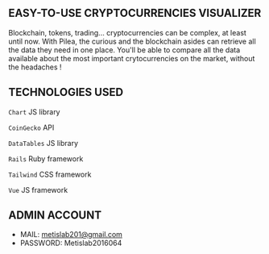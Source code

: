 ## EASY-TO-USE CRYPTOCURRENCIES VISUALIZER
Blockchain, tokens, trading... cryptocurrencies can be complex, at least until now. With Pilea, the curious and the blockchain asides can retrieve all the data they need in one place. You'll be able to compare all the data available about the most important crytocurrencies on the market, without the headaches !

## TECHNOLOGIES USED

`Chart` JS library

`CoinGecko` API

`DataTables` JS library

`Rails` Ruby framework

`Tailwind` CSS framework

`Vue` JS framework

## ADMIN ACCOUNT

- MAIL: metislab201@gmail.com
- PASSWORD: Metislab2016064
